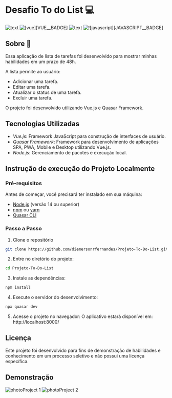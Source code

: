 # Desafio To do List 💻

![text](https://img.shields.io/badge/Vue.js-35495E?style=for-the-badge&logo=vue.js&logoColor=4FC08D)
![[vue][VUE__BADGE]](https://img.shields.io/badge/Sass-CC6699?style=for-the-badge&logo=sass&logoColor=white)
![text](https://img.shields.io/badge/CSS3-1572B6?style=for-the-badge&logo=css3&logoColor=white)
![![javascript][JAVASCRIPT__BADGE]](https://img.shields.io/badge/JavaScript-323330?style=for-the-badge&logo=javascript&logoColor=F7DF1E)

<h2>Sobre 📌</h2>
Essa aplicação de lista de tarefas foi desenvolvido para mostrar minhas habilidades em um prazo de 48h.

A lista permite ao usuário:

- Adicionar uma tarefa.
- Editar uma tarefa.
- Atualizar o status de uma tarefa.
- Excluir uma tarefa.

O projeto foi desenvolvido utilizando Vue.js e Quasar Framework.

## Tecnologias Utilizadas

- _Vue.js_: Framework JavaScript para construção de interfaces de usuário.
- _Quasar Framework_: Framework para desenvolvimento de aplicações SPA, PWA, Mobile e Desktop utilizando Vue.js.
- _Node.js_: Gerenciamento de pacotes e execução local.

## Instrução de execução do Projeto Localmente

### Pré-requisitos

Antes de começar, você precisará ter instalado em sua máquina:

- [Node.js](https://nodejs.org/) (versão 14 ou superior)
- [npm](https://www.npmjs.com/) ou [yarn](https://yarnpkg.com/)
- [Quasar CLI](https://quasar.dev/start/quasar-cli)

### Passo a Passo

1. Clone o repositório

```bash
git clone https://github.com/diemersonrfernandes/Projeto-To-Do-List.git
```

2. Entre no diretório do projeto:

```bash
cd Projeto-To-Do-List
```

3. Instale as dependências:

```bash
npm install
```

4. Execute o servidor do desenvolvimento:

```bash
npx quasar dev
```

5. Acesse o projeto no navegador:
   O aplicativo estará disponível em:
   http://localhost:8000/

## Licença

Este projeto foi desenvolvido para fins de demonstração de habilidades e conhecimento em um processo seletivo e não possui uma licença específica.

## Demonstração

![photoProject 1](https://github.com/user-attachments/assets/838a7595-d7c2-4ebe-9f34-10daee045a5c)
![photoProject 2](https://github.com/user-attachments/assets/f012c777-0091-4296-8e53-260aed7ea7de)

